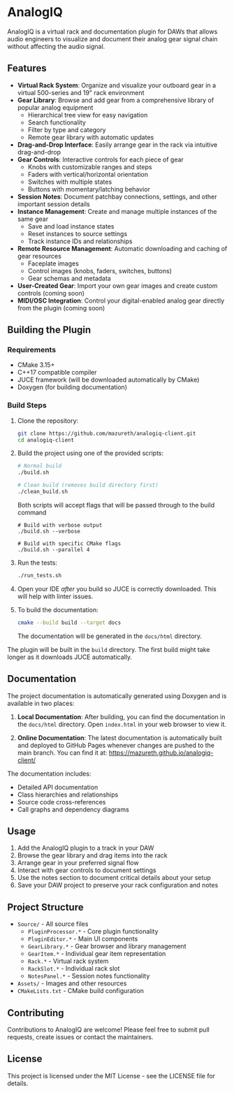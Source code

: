 # AnalogIQ

AnalogIQ is a virtual rack and documentation plugin for DAWs that allows audio engineers to visualize and document their analog gear signal chain without affecting the audio signal.

## Features

- **Virtual Rack System**: Organize and visualize your outboard gear in a virtual 500-series and 19" rack environment
- **Gear Library**: Browse and add gear from a comprehensive library of popular analog equipment
  - Hierarchical tree view for easy navigation
  - Search functionality
  - Filter by type and category
  - Remote gear library with automatic updates
- **Drag-and-Drop Interface**: Easily arrange gear in the rack via intuitive drag-and-drop
- **Gear Controls**: Interactive controls for each piece of gear
  - Knobs with customizable ranges and steps
  - Faders with vertical/horizontal orientation
  - Switches with multiple states
  - Buttons with momentary/latching behavior
- **Session Notes**: Document patchbay connections, settings, and other important session details
- **Instance Management**: Create and manage multiple instances of the same gear
  - Save and load instance states
  - Reset instances to source settings
  - Track instance IDs and relationships
- **Remote Resource Management**: Automatic downloading and caching of gear resources
  - Faceplate images
  - Control images (knobs, faders, switches, buttons)
  - Gear schemas and metadata
- **User-Created Gear**: Import your own gear images and create custom controls (coming soon)
- **MIDI/OSC Integration**: Control your digital-enabled analog gear directly from the plugin (coming soon)

## Building the Plugin

### Requirements

- CMake 3.15+
- C++17 compatible compiler
- JUCE framework (will be downloaded automatically by CMake)
- Doxygen (for building documentation)

### Build Steps

1. Clone the repository:
   ```bash
   git clone https://github.com/mazureth/analogiq-client.git
   cd analogiq-client
   ```

2. Build the project using one of the provided scripts:
   ```bash
   # Normal build
   ./build.sh
   
   # Clean build (removes build directory first)
   ./clean_build.sh
   ```

   Both scripts will accept flags that will be passed through to the build command

   ```
   # Build with verbose output
   ./build.sh --verbose
   
   # Build with specific CMake flags
   ./build.sh --parallel 4
   ```

3. Run the tests:
   ```bash
   ./run_tests.sh
   ```

4. Open your IDE _after_ you build so JUCE is correctly downloaded. This will help with linter issues.

5. To build the documentation:
   ```bash
   cmake --build build --target docs
   ```
   The documentation will be generated in the `docs/html` directory.

The plugin will be built in the `build` directory. The first build might take longer as it downloads JUCE automatically.

## Documentation

The project documentation is automatically generated using Doxygen and is available in two places:

1. **Local Documentation**: After building, you can find the documentation in the `docs/html` directory. Open `index.html` in your web browser to view it.

2. **Online Documentation**: The latest documentation is automatically built and deployed to GitHub Pages whenever changes are pushed to the main branch. You can find it at: https://mazureth.github.io/analogiq-client/

The documentation includes:
- Detailed API documentation
- Class hierarchies and relationships
- Source code cross-references
- Call graphs and dependency diagrams

## Usage

1. Add the AnalogIQ plugin to a track in your DAW
2. Browse the gear library and drag items into the rack
3. Arrange gear in your preferred signal flow
4. Interact with gear controls to document settings
5. Use the notes section to document critical details about your setup
6. Save your DAW project to preserve your rack configuration and notes

## Project Structure

- `Source/` - All source files
  - `PluginProcessor.*` - Core plugin functionality
  - `PluginEditor.*` - Main UI components
  - `GearLibrary.*` - Gear browser and library management
  - `GearItem.*` - Individual gear item representation
  - `Rack.*` - Virtual rack system
  - `RackSlot.*` - Individual rack slot
  - `NotesPanel.*` - Session notes functionality
- `Assets/` - Images and other resources
- `CMakeLists.txt` - CMake build configuration

## Contributing

Contributions to AnalogIQ are welcome! Please feel free to submit pull requests, create issues or contact the maintainers.

## License

This project is licensed under the MIT License - see the LICENSE file for details. 